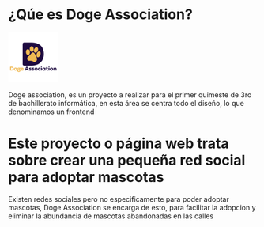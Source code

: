# ¿Qúe es Doge Association?

<img src="/img/Doge_logo.svg" alt="Logo" width=20%>

Doge association, es un proyecto a realizar para el primer quimeste de 3ro de bachillerato informática, en esta área se centra todo el diseño, lo que denominamos un frontend

# Este proyecto o página web trata sobre crear una pequeña red social para adoptar mascotas
    
Existen redes sociales pero no especificamente para poder adoptar mascotas, Doge Association se encarga de esto, para facilitar la adopcion y eliminar la abundancia de mascotas abandonadas en las calles
